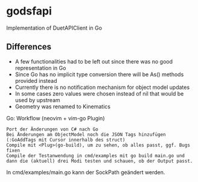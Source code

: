 # godsfapi
Implementation of DuetAPIClient in Go

## Differences
* A few functionalities had to be left out since there was no good representation in Go
* Since Go has no implicit type conversion there will be As<Type>() methods provided instead
* Currently there is no notification mechanism for object model updates
* In some cases zero values were chosen instead of nil that would be used by upstream
* Geometry was renamed to Kinematics


Go:
Workflow (neovim + vim-go Plugin)

    Port der Änderungen von C# nach Go
    Bei Änderungen am ObjectModel noch die JSON Tags hinzufügen (:GoAddTags mit Cursor innerhalb des struct)
    Compile mit <Plug>(go-build), um zu sehen, ob alles passt, ggf. Bugs fixen
    Compile der Testanwendung in cmd/examples mit go build main.go und dann die (aktuell) drei Modi testen und schauen, ob der Output passt.

In cmd/examples/main.go kann der SockPath geändert werden.

